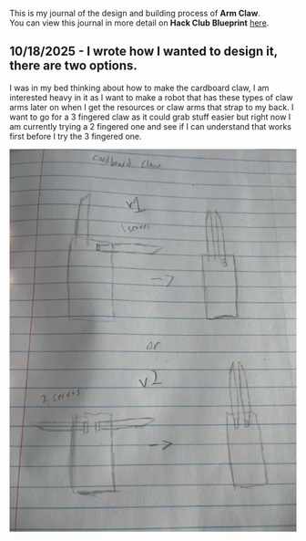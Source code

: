 <!--
  ===================    !!READ THIS NOTICE!!   ====================
  DO NOT edit this file manually. Your changes WILL BE OVERWRITTEN!
  This journal is auto generated and updated by Hack Club Blueprint.
  To edit this file, please edit your journal entries on Blueprint.
  ==================================================================
-->

This is my journal of the design and building process of **Arm Claw**.  
You can view this journal in more detail on **Hack Club Blueprint** [here](https://blueprint.hackclub.com/projects/621).


## 10/18/2025 - I wrote how I wanted to design it, there are two options.  

I was in my bed thinking about how to make the cardboard claw, I am interested heavy in it as I want to make a robot that has these types of claw arms later on when I get the resources or claw arms that strap to my back. I want to go for a 3 fingered claw as it could grab stuff easier but right now I am currently trying a 2 fingered one and see if I can understand that works first before I try the 3 fingered one.

![Project1](https://raw.githubusercontent.com/CETHEIII/Claw-arm/main/Project1.webp)
  

